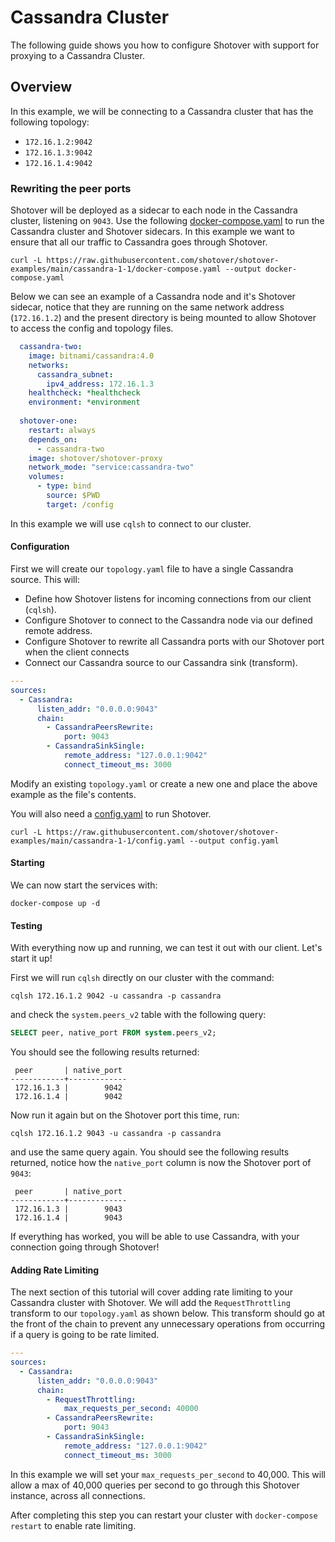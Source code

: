 # Cassandra Cluster
  
The following guide shows you how to configure Shotover with support for proxying to a Cassandra Cluster.

## Overview

In this example, we will be connecting to a Cassandra cluster that has the following topology:

* `172.16.1.2:9042`
* `172.16.1.3:9042`
* `172.16.1.4:9042`

### Rewriting the peer ports

Shotover will be deployed as a sidecar to each node in the Cassandra cluster, listening on `9043`. Use the following [docker-compose.yaml](https://raw.githubusercontent.com/shotover/shotover-examples/main/cassandra-1-1/docker-compose.yaml) to run the Cassandra cluster and Shotover sidecars. In this example we want to ensure that all our traffic to Cassandra goes through Shotover.

```console
curl -L https://raw.githubusercontent.com/shotover/shotover-examples/main/cassandra-1-1/docker-compose.yaml --output docker-compose.yaml
```

Below we can see an example of a Cassandra node and it's Shotover sidecar, notice that they are running on the same network address (`172.16.1.2`) and the present directory is being mounted to allow Shotover to access the config and topology files.

```YAML
  cassandra-two:
    image: bitnami/cassandra:4.0
    networks:
      cassandra_subnet:
        ipv4_address: 172.16.1.3
    healthcheck: *healthcheck
    environment: *environment
    
  shotover-one:
    restart: always
    depends_on:
      - cassandra-two
    image: shotover/shotover-proxy
    network_mode: "service:cassandra-two"
    volumes:
      - type: bind
        source: $PWD
        target: /config
```

In this example we will use `cqlsh` to connect to our cluster.

#### Configuration

First we will create our `topology.yaml` file to have a single Cassandra source. This will:

* Define how Shotover listens for incoming connections from our client (`cqlsh`).
* Configure Shotover to connect to the Cassandra node via our defined remote address.
* Configure Shotover to rewrite all Cassandra ports with our Shotover port when the client connects
* Connect our Cassandra source to our Cassandra sink (transform).

```yaml
---
sources:
  - Cassandra:
      listen_addr: "0.0.0.0:9043"
      chain:
        - CassandraPeersRewrite:
            port: 9043
        - CassandraSinkSingle:
            remote_address: "127.0.0.1:9042"
            connect_timeout_ms: 3000
```

Modify an existing `topology.yaml` or create a new one and place the above example as the file's contents.

You will also need a [config.yaml](https://raw.githubusercontent.com/shotover/shotover-examples/main/cassandra-1-1/config.yaml) to run Shotover.

```console
curl -L https://raw.githubusercontent.com/shotover/shotover-examples/main/cassandra-1-1/config.yaml --output config.yaml
```

#### Starting

We can now start the services with:

```console
docker-compose up -d
```

#### Testing

With everything now up and running, we can test it out with our client. Let's start it up!

First we will run `cqlsh` directly on our cluster with the command:

```console
cqlsh 172.16.1.2 9042 -u cassandra -p cassandra
```

and check the `system.peers_v2` table with the following query:

```sql
SELECT peer, native_port FROM system.peers_v2;
```

You should see the following results returned:

```console
 peer       | native_port
------------+-------------
 172.16.1.3 |        9042
 172.16.1.4 |        9042
```

Now run it again but on the Shotover port this time, run:

```console
cqlsh 172.16.1.2 9043 -u cassandra -p cassandra
```

and use the same query again. You should see the following results returned, notice how the `native_port` column is now the Shotover port of `9043`:

```console
 peer       | native_port
------------+-------------
 172.16.1.3 |        9043
 172.16.1.4 |        9043
```

If everything has worked, you will be able to use Cassandra, with your connection going through Shotover!

#### Adding Rate Limiting

The next section of this tutorial will cover adding rate limiting to your Cassandra cluster with Shotover. We will add the `RequestThrottling` transform to our `topology.yaml` as shown below. This transform should go at the front of the chain to prevent any unnecessary operations from occurring if a query is going to be rate limited.

```YAML
---
sources:
  - Cassandra:
      listen_addr: "0.0.0.0:9043"
      chain:
        - RequestThrottling:
            max_requests_per_second: 40000
        - CassandraPeersRewrite:
            port: 9043
        - CassandraSinkSingle:
            remote_address: "127.0.0.1:9042"
            connect_timeout_ms: 3000
```

In this example we will set your `max_requests_per_second` to 40,000. This will allow a max of 40,000 queries per second to go through this Shotover instance, across all connections.

After completing this step you can restart your cluster with `docker-compose restart` to enable rate limiting.
